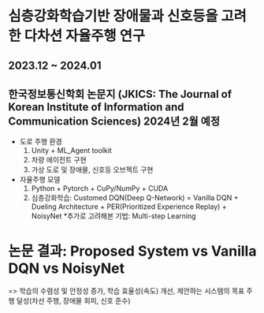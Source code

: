 # 심층강화학습기반 장애물과 신호등을 고려한 다차션 자율주행 연구
## 2023.12 ~ 2024.01 
## 한국정보통신학회 논문지 (JKICS: The Journal of Korean Institute of Information and Communication Sciences) 2024년 2월 예정 
- 도로 주행 환경
  1. Unity + ML_Agent toolkit
  2. 차량 에이전트 구현
  3. 가상 도로 및 장애물, 신호등 오브젝트 구현
- 자율주행 모델
  1. Python + Pytorch + CuPy/NumPy + CUDA
  2. 심층강화학습: Customed DQN(Deep Q-Network) = Vanilla DQN + Dueling Architecture + PER(Prioritized Experience Replay) + NoisyNet
  *추가로 고려해본 기법: Multi-step Learning

# 논문 결과: Proposed System vs Vanilla DQN vs NoisyNet 
=> 학습의 수렴성 및 안정성 증가, 학습 효율성(속도) 개선, 제안하는 시스템의 목표 주행 달성(차선 주행, 장애물 회피, 신호 준수)
